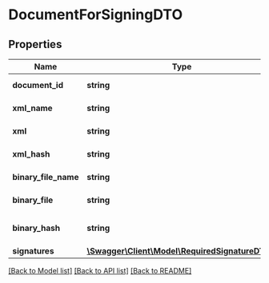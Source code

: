 # DocumentForSigningDTO

## Properties
Name | Type | Description | Notes
------------ | ------------- | ------------- | -------------
**document_id** | **string** | ID of document | [optional] 
**xml_name** | **string** | XML file name | [optional] 
**xml** | **string** | XML for signing | [optional] 
**xml_hash** | **string** | XML hash for signing | [optional] 
**binary_file_name** | **string** | Binary file name | [optional] 
**binary_file** | **string** | Binary file for signing | [optional] 
**binary_hash** | **string** | Binary file hash for signing | [optional] 
**signatures** | [**\Swagger\Client\Model\RequiredSignatureDTO[]**](RequiredSignatureDTO.md) | Signatures | [optional] 

[[Back to Model list]](../../README.md#documentation-for-models) [[Back to API list]](../../README.md#documentation-for-api-endpoints) [[Back to README]](../../README.md)

